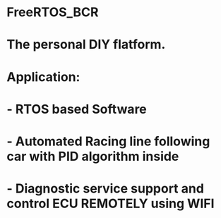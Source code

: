 # FreeRTOS_BCR
# The personal DIY flatform.
# Application: 
# - RTOS based Software
# - Automated Racing line following car with PID algorithm inside
# - Diagnostic service support and control ECU REMOTELY using WIFI 
# 
